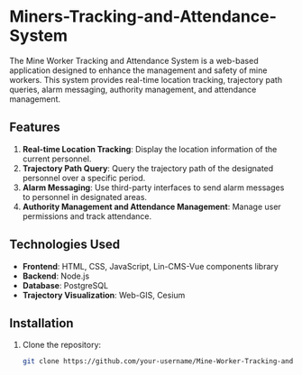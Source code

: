 # Miners-Tracking-and-Attendance-System
The Mine Worker Tracking and Attendance System is a web-based application designed to enhance the management and safety of mine workers. This system provides real-time location tracking, trajectory path queries, alarm messaging, authority management, and attendance management.

## Features
1. **Real-time Location Tracking**: Display the location information of the current personnel.
2. **Trajectory Path Query**: Query the trajectory path of the designated personnel over a specific period.
3. **Alarm Messaging**: Use third-party interfaces to send alarm messages to personnel in designated areas.
4. **Authority Management and Attendance Management**: Manage user permissions and track attendance.

## Technologies Used
- **Frontend**: HTML, CSS, JavaScript, Lin-CMS-Vue components library
- **Backend**: Node.js
- **Database**: PostgreSQL
- **Trajectory Visualization**: Web-GIS, Cesium

## Installation

1. Clone the repository:
   ```bash
   git clone https://github.com/your-username/Mine-Worker-Tracking-and-Attendance-System.git
